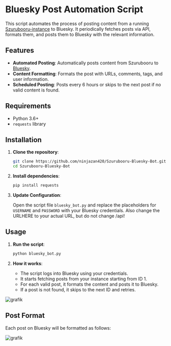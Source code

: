 # Bluesky Post Automation Script

This script automates the process of posting content from a running [Szurubooru-instance](https://github.com/rr-/szurubooru) to Bluesky. It periodically fetches posts via API, formats them, and posts them to Bluesky with the relevant information.

## Features

- **Automated Posting**: Automatically posts content from Szurubooru to [Bluesky](https://bsky.app/profile/f0ck.org).
- **Content Formatting**: Formats the post with URLs, comments, tags, and user information.
- **Scheduled Posting**: Posts every 6 hours or skips to the next post if no valid content is found.

## Requirements

- Python 3.6+
- `requests` library

## Installation

1. **Clone the repository**:

    ```bash
    git clone https://github.com/ninjazan420/Szurubooru-Bluesky-Bot.git
    cd Szurubooru-Bluesky-Bot
    ```

2. **Install dependencies**:

    ```bash
    pip install requests
    ```

3. **Update Configuration**:

    Open the script file `bluesky_bot.py` and replace the placeholders for `USERNAME` and `PASSWORD` with your Bluesky credentials.
    Also change the URLHERE to your actual URL, but do not change /api!

## Usage

1. **Run the script**:

    ```bash
    python bluesky_bot.py
    ```

2. **How it works**:
   - The script logs into Bluesky using your credentials.
   - It starts fetching posts from your instance starting from ID 1.
   - For each valid post, it formats the content and posts it to Bluesky.
   - If a post is not found, it skips to the next ID and retries.


![grafik](https://github.com/user-attachments/assets/d066490c-1e7d-4ea7-a08c-4f31d68021c8)



## Post Format

Each post on Bluesky will be formatted as follows:

![grafik](https://github.com/user-attachments/assets/468fc6da-4172-42d8-8c79-d189dc300194)



